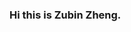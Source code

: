 ### Hi this is Zubin Zheng.

<!--
### $\color{blue} {\text{Education}}$ 

🎓**Turing Class, [CSE](https://cse.sustech.edu.cn/), [Southern University of Science and Technology (SUSTech)](https://www.sustech.edu.cn/), China** (2021.8 - 2025.7)

### $\color{blue} {\text{Recent Research Interests}}$ 

🕹️**Combinatorial Optimization**: electric vehicle routing problem

### $\color{blue} {\text{Work Experiences}}$

🌱**Research intern, [Centre for Frontier AI Research (CFAR)](https://www.a-star.edu.sg/cfar), [Agency for Science, Technology and Research (A*STAR)](https://www.a-star.edu.sg/), Singapore** (2024.3 - 2024.7): 

Occupation: Research Officer (Statistical)

Project supervisor: Senior Scientist [Liu Shengcai](https://senshinel.github.io/) 


### $\color{blue} {\text{Skills}}$

Programming: Python, C/C++, Java, LATEX, CPLEX.

Languages: Chinese, native speaker.

### $\color{blue} {\text{Contact information}}$

📫Contact me: zhengzb2021@mail.sustech.edu.cn

**0SliverBullet/0SliverBullet** is a ✨ _special_ ✨ repository because its `README.md` (this file) appears on your GitHub profile.


Thesis supervisor: Professor [Pietro Simone Oliveto](https://peteroliveto.github.io/)


### $\color{blue} {\text{Professional Service}}$

🔭**Teaching Assistant**:

[CS301 Embedded System and Microcomputer Principle](https://github.com/0SliverBullet/CS301-Embedded-System-and-Microcomputer-Principle), SUSTech, China (2023.9 - 2024.1)

CS104 Introduction to Mathematical Logic, SUSTech, China (2022.9 - 2022.12, 2023.2 - 2023.6)

CS108 Introduction to Mathematical Logic (H), SUSTech, China (2023.2 - 2023.6)

### $\color{blue} {\text{Awards and Honors}}$

**Excellent Student Teaching Assistant**, Fall semester 2023, CSE, SUSTech (2024.1)

**First Prize**, National University Mathematical Contest in Modeling, Chinese Society of Industry and Applied Mathematics (CSIAM) (2022.10) 

Here are some ideas to get you started:

-  I’m currently working on ...
- 🌱 I’m currently learning ...
- 👯 I’m looking to collaborate on ...
- 🤔 I’m looking for help with ...
- 💬 Ask me about ...
- 📫 How to reach me: ...
- 😄 Pronouns: ...
- ⚡ Fun fact: ...
- 🌱Currently working on ... Lab, supervised by ...
- 🕹️Course list: 
- 


[![Anurag's GitHub stats](https://github-readme-stats.vercel.app/api?username=0SliverBullet)](https://github.com/anuraghazra/github-readme-stats)




![Top Langs](https://github-readme-stats.vercel.app/api/top-langs/?username=0SliverBullet&layout=compact)

![](https://komarev.com/ghpvc/?username=0SliverBullet&color=green)

-->
